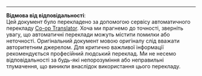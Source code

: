 <!--
CO_OP_TRANSLATOR_METADATA:
{
  "original_hash": "a39c15d63f3b2795ee2284a82b986b93",
  "translation_date": "2025-09-05T13:52:22+00:00",
  "source_file": "8-Reinforcement/2-Gym/solution/Julia/README.md",
  "language_code": "uk"
}
-->


---

**Відмова від відповідальності**:  
Цей документ було перекладено за допомогою сервісу автоматичного перекладу [Co-op Translator](https://github.com/Azure/co-op-translator). Хоча ми прагнемо до точності, зверніть увагу, що автоматичні переклади можуть містити помилки або неточності. Оригінальний документ мовою оригіналу слід вважати авторитетним джерелом. Для критично важливої інформації рекомендується професійний людський переклад. Ми не несемо відповідальності за будь-які непорозуміння або неправильні тлумачення, що виникли внаслідок використання цього перекладу.